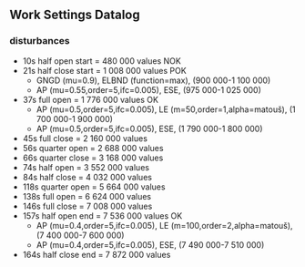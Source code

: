 ## Work Settings Datalog
### disturbances
- 10s half open start  = 480 000 values  NOK
- 21s half close start = 1 008 000 values POK
  - GNGD (mu=0.9), ELBND (function=max), (900 000-1 100 000)
  - AP (mu=0.55,order=5,ifc=0.005), ESE, (975 000-1 025 000)
- 37s full open  = 1 776 000 values OK
    - AP (mu=0.5,order=5,ifc=0.005), LE (m=50,order=1,alpha=matouš), (1 700 000-1 900 000)
    - AP (mu=0.5,order=5,ifc=0.005), ESE, (1 790 000-1 800 000)
- 45s full close = 2 160 000 values
- 56s quarter open = 2 688 000 values
- 66s quarter close = 3 168 000 values
- 74s half open = 3 552 000 values
- 84s half close = 4 032 000 values
- 118s quarter open = 5 664 000 values
- 138s full open = 6 624 000 values
- 146s full close = 7 008 000 values
- 157s half open end = 7 536 000 values OK
   - AP (mu=0.4,order=5,ifc=0.005), LE (m=100,order=2,alpha=matouš), (7 400 000-7 600 000)
  - AP (mu=0.4,order=5,ifc=0.005), ESE, (7 490 000-7 510 000)
- 164s half close end = 7 872 000 values
